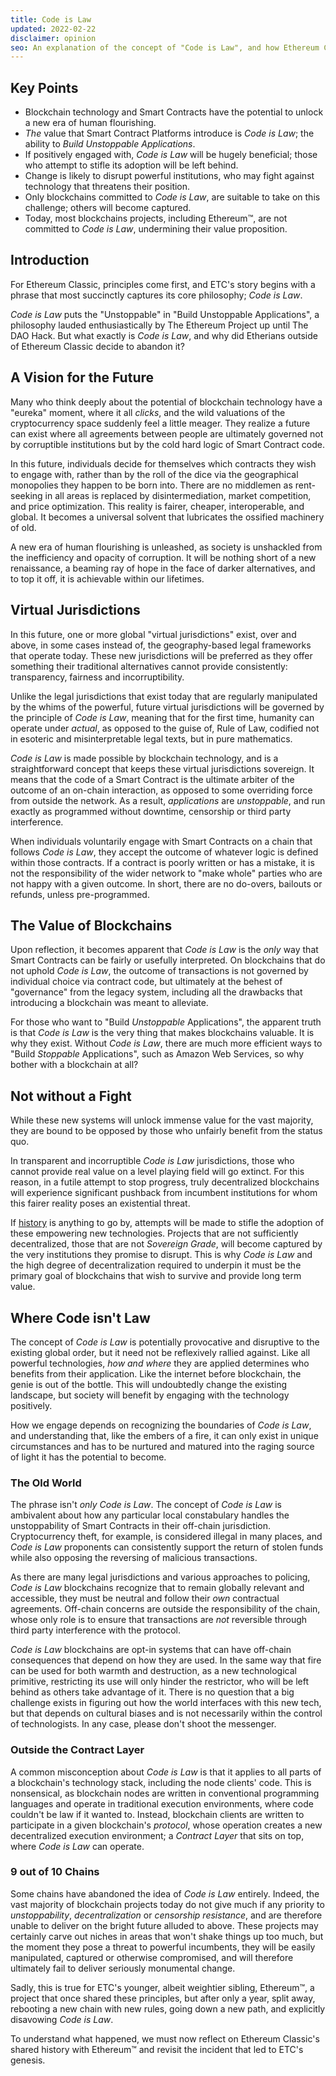 ```yaml
---
title: Code is Law
updated: 2022-02-22
disclaimer: opinion
seo: An explanation of the concept of "Code is Law", and how Ethereum Classic is one of the few blockchain projects that allow this bright future to unfold.
---
```


## Key Points

- Blockchain technology and Smart Contracts have the potential to unlock a new era of human flourishing.
- _The_ value that Smart Contract Platforms introduce is _Code is Law_; the ability to _Build Unstoppable Applications_.
- If positively engaged with, _Code is Law_ will be hugely beneficial; those who attempt to stifle its adoption will be left behind.
- Change is likely to disrupt powerful institutions, who may fight against technology that threatens their position.
- Only blockchains committed to _Code is Law_, are suitable to take on this challenge; others will become captured.
- Today, most blockchains projects, including Ethereum™, are not committed to _Code is Law_, undermining their value proposition.

## Introduction

For Ethereum Classic, principles come first, and ETC's story begins with a phrase that most succinctly captures its core philosophy; _Code is Law_.

_Code is Law_ puts the "Unstoppable" in "Build Unstoppable Applications", a philosophy lauded enthusiastically by The Ethereum Project up until The DAO Hack. But what exactly is _Code is Law_, and why did Etherians outside of Ethereum Classic decide to abandon it?

## A Vision for the Future

Many who think deeply about the potential of blockchain technology have a "eureka" moment, where it all _clicks_, and the wild valuations of the cryptocurrency space suddenly feel a little meager. They realize a future can exist where all agreements between people are ultimately governed not by corruptible institutions but by the cold hard logic of Smart Contract code.

In this future, individuals decide for themselves which contracts they wish to engage with, rather than by the roll of the dice via the geographical monopolies they happen to be born into. There are no middlemen as rent-seeking in all areas is replaced by disintermediation, market competition, and price optimization. This reality is fairer, cheaper, interoperable, and global. It becomes a universal solvent that lubricates the ossified machinery of old.

A new era of human flourishing is unleashed, as society is unshackled from the inefficiency and opacity of corruption. It will be nothing short of a new renaissance, a beaming ray of hope in the face of darker alternatives, and to top it off, it is achievable within our lifetimes.

## Virtual Jurisdictions

In this future, one or more global "virtual jurisdictions" exist, over and above, in some cases instead of, the geography-based legal frameworks that operate today. These new jurisdictions will be preferred as they offer something their traditional alternatives cannot provide consistently: transparency, fairness and incorruptibility.

Unlike the legal jurisdictions that exist today that are regularly manipulated by the whims of the powerful, future virtual jurisdictions will be governed by the principle of _Code is Law_, meaning that for the first time, humanity can operate under _actual_, as opposed to the guise of, Rule of Law, codified not in esoteric and misinterpretable legal texts, but in pure mathematics.

_Code is Law_ is made possible by blockchain technology, and is a straightforward concept that keeps these virtual jurisdictions sovereign. It means that the code of a Smart Contract is the ultimate arbiter of the outcome of an on-chain interaction, as opposed to some overriding force from outside the network. As a result, _applications_ are _unstoppable_, and run exactly as programmed without downtime, censorship or third party interference.

When individuals voluntarily engage with Smart Contracts on a chain that follows _Code is Law_, they accept the outcome of whatever logic is defined within those contracts. If a contract is poorly written or has a mistake, it is not the responsibility of the wider network to "make whole" parties who are not happy with a given outcome. In short, there are no do-overs, bailouts or refunds, unless pre-programmed.

## The Value of Blockchains

Upon reflection, it becomes apparent that _Code is Law_ is the _only_ way that Smart Contracts can be fairly or usefully interpreted. On blockchains that do not uphold _Code is Law_, the outcome of transactions is not governed by individual choice via contract code, but ultimately at the behest of "governance" from the legacy system, including all the drawbacks that introducing a blockchain was meant to alleviate.

For those who want to "Build _Unstoppable_ Applications", the apparent truth is that _Code is Law_ is the very thing that makes blockchains valuable. It is why they exist. Without _Code is Law_, there are much more efficient ways to "Build _Stoppable_ Applications", such as Amazon Web Services, so why bother with a blockchain at all?

## Not without a Fight

While these new systems will unlock immense value for the vast majority, they are bound to be opposed by those who unfairly benefit from the status quo.

In transparent and incorruptible _Code is Law_ jurisdictions, those who cannot provide real value on a level playing field will go extinct. For this reason, in a futile attempt to stop progress, truly decentralized blockchains will experience significant pushback from incumbent institutions for whom this fairer reality poses an existential threat.

If [history](https://www.eff.org/wp/riaa-v-people-five-years-later) is anything to go by, attempts will be made to stifle the adoption of these empowering new technologies. Projects that are not sufficiently decentralized, those that are not _Sovereign Grade_, will become captured by the very institutions they promise to disrupt. This is why _Code is Law_ and the high degree of decentralization required to underpin it must be the primary goal of blockchains that wish to survive and provide long term value.

## Where Code isn't Law

The concept of _Code is Law_ is potentially provocative and disruptive to the existing global order, but it need not be reflexively rallied against. Like all powerful technologies, _how and where_ they are applied determines who benefits from their application. Like the internet before blockchain, the genie is out of the bottle. This will undoubtedly change the existing landscape, but society will benefit by engaging with the technology positively.

How we engage depends on recognizing the boundaries of _Code is Law_, and understanding that, like the embers of a fire, it can only exist in unique circumstances and has to be nurtured and matured into the raging source of light it has the potential to become.

### The Old World

The phrase isn't _only Code is Law_. The concept of _Code is Law_ is ambivalent about how any particular local constabulary handles the unstoppability of Smart Contracts in their off-chain jurisdiction. Cryptocurrency theft, for example, is considered illegal in many places, and _Code is Law_ proponents can consistently support the return of stolen funds while also opposing the reversing of malicious transactions. 

As there are many legal jurisdictions and various approaches to policing, *Code is Law* blockchains recognize that to remain globally relevant and accessible, they must be neutral and follow their *own* contractual agreements. Off-chain concerns are outside the responsibility of the chain, whose only role is to ensure that transactions are _not_ reversible through third party interference with the protocol.

_Code is Law_ blockchains are opt-in systems that can have off-chain consequences that depend on how they are used. In the same way that fire can be used for both warmth and destruction, as a new technological primitive, restricting its use will only hinder the restrictor, who will be left behind as others take advantage of it. There is no question that a big challenge exists in figuring out how the world interfaces with this new tech, but that depends on cultural biases and is not necessarily within the control of technologists. In any case, please don't shoot the messenger.

### Outside the Contract Layer

A common misconception about _Code is Law_ is that it applies to all parts of a blockchain's technology stack, including the node clients' code. This is nonsensical, as blockchain nodes are written in conventional programming languages and operate in traditional execution environments, where code couldn't be law if it wanted to. Instead, blockchain clients are written to participate in a given blockchain's _protocol_, whose operation creates a new decentralized execution environment; a _Contract Layer_ that sits on top, where _Code is Law_ can operate.

### 9 out of 10 Chains

Some chains have abandoned the idea of _Code is Law_ entirely. Indeed, the vast majority of blockchain projects today do not give much if any priority to _unstoppability_, _decentralization_ or _censorship resistance_, and are therefore unable to deliver on the bright future alluded to above. These projects may certainly carve out niches in areas that won't shake things up too much, but the moment they pose a threat to powerful incumbents, they will be easily manipulated, captured or otherwise compromised, and will therefore ultimately fail to deliver seriously monumental change.

Sadly, this is true for ETC's younger, albeit weightier sibling, Ethereum™, a project that once shared these principles, but after only a year, split away, rebooting a new chain with new rules, going down a new path, and explicitly disavowing _Code is Law_.

To understand what happened, we must now reflect on Ethereum Classic's shared history with Ethereum™ and revisit the incident that led to ETC's genesis.
